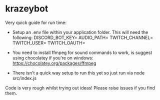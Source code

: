 # krazeybot

Very quick guide for run time:

- Setup an .env file within your application folder. This will need the following:
  DISCORD_BOT_KEY=<KEY>
  AUDIO_PATH=<PATH>
  TWITCH_CHANNEL=<CHANNEL>
  TWITCH_USER=<USERNAME>
  TWITCH_OAUTH=<OAUTH>
- You need to install ffmpeg for sound commands to work, is suggest using chocolatey if you're on windows: https://chocolatey.org/packages/ffmpeg

- There isn't a quick way setup to run this yet so just run via node src/index.js

Code is very rough whilst trying out ideas! Please raise issues if you find them.
